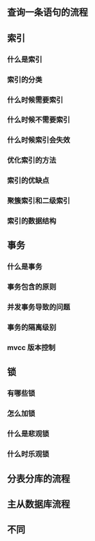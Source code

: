 ## 查询一条语句的流程
## 索引
### 什么是索引
### 索引的分类
### 什么时候需要索引
### 什么时候不需要索引
### 什么时候索引会失效
### 优化索引的方法
### 索引的优缺点
### 聚簇索引和二级索引
### 索引的数据结构
## 事务
### 什么是事务
### 事务包含的原则
### 并发事务导致的问题
### 事务的隔离级别
### mvcc 版本控制
## 锁
### 有哪些锁
### 怎么加锁
### 什么是悲观锁
### 什么时乐观锁
## 分表分库的流程
## 主从数据库流程
## 不同